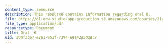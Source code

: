 ```yaml
---
content_type: resource
description: This resource contains information regarding oral 6.
file: https://ol-ocw-studio-app-production.s3.amazonaws.com/courses/21g-103-chinese-iii-regular-fall-2003/300f2ce7e261953f739469a42a502dc7_MIT21G_103F03_oral_6.pdf
file_type: application/pdf
resourcetype: Document
title: Oral -6
uid: 300f2ce7-e261-953f-7394-69a42a502dc7
---
```

